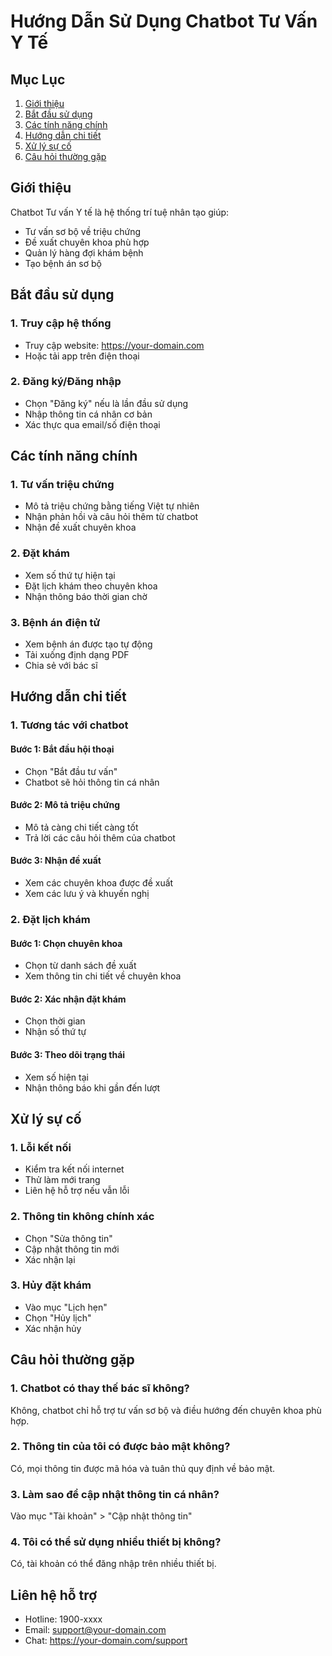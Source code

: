 # Hướng Dẫn Sử Dụng Chatbot Tư Vấn Y Tế

## Mục Lục

1. [Giới thiệu](#giới-thiệu)
2. [Bắt đầu sử dụng](#bắt-đầu-sử-dụng)
3. [Các tính năng chính](#các-tính-năng-chính)
4. [Hướng dẫn chi tiết](#hướng-dẫn-chi-tiết)
5. [Xử lý sự cố](#xử-lý-sự-cố)
6. [Câu hỏi thường gặp](#câu-hỏi-thường-gặp)

## Giới thiệu

Chatbot Tư vấn Y tế là hệ thống trí tuệ nhân tạo giúp:

- Tư vấn sơ bộ về triệu chứng
- Đề xuất chuyên khoa phù hợp
- Quản lý hàng đợi khám bệnh
- Tạo bệnh án sơ bộ

## Bắt đầu sử dụng

### 1. Truy cập hệ thống

- Truy cập website: https://your-domain.com
- Hoặc tải app trên điện thoại

### 2. Đăng ký/Đăng nhập

- Chọn "Đăng ký" nếu là lần đầu sử dụng
- Nhập thông tin cá nhân cơ bản
- Xác thực qua email/số điện thoại

## Các tính năng chính

### 1. Tư vấn triệu chứng

- Mô tả triệu chứng bằng tiếng Việt tự nhiên
- Nhận phản hồi và câu hỏi thêm từ chatbot
- Nhận đề xuất chuyên khoa

### 2. Đặt khám

- Xem số thứ tự hiện tại
- Đặt lịch khám theo chuyên khoa
- Nhận thông báo thời gian chờ

### 3. Bệnh án điện tử

- Xem bệnh án được tạo tự động
- Tải xuống định dạng PDF
- Chia sẻ với bác sĩ

## Hướng dẫn chi tiết

### 1. Tương tác với chatbot

#### Bước 1: Bắt đầu hội thoại

- Chọn "Bắt đầu tư vấn"
- Chatbot sẽ hỏi thông tin cá nhân

#### Bước 2: Mô tả triệu chứng

- Mô tả càng chi tiết càng tốt
- Trả lời các câu hỏi thêm của chatbot

#### Bước 3: Nhận đề xuất

- Xem các chuyên khoa được đề xuất
- Xem các lưu ý và khuyến nghị

### 2. Đặt lịch khám

#### Bước 1: Chọn chuyên khoa

- Chọn từ danh sách đề xuất
- Xem thông tin chi tiết về chuyên khoa

#### Bước 2: Xác nhận đặt khám

- Chọn thời gian
- Nhận số thứ tự

#### Bước 3: Theo dõi trạng thái

- Xem số hiện tại
- Nhận thông báo khi gần đến lượt

## Xử lý sự cố

### 1. Lỗi kết nối

- Kiểm tra kết nối internet
- Thử làm mới trang
- Liên hệ hỗ trợ nếu vẫn lỗi

### 2. Thông tin không chính xác

- Chọn "Sửa thông tin"
- Cập nhật thông tin mới
- Xác nhận lại

### 3. Hủy đặt khám

- Vào mục "Lịch hẹn"
- Chọn "Hủy lịch"
- Xác nhận hủy

## Câu hỏi thường gặp

### 1. Chatbot có thay thế bác sĩ không?

Không, chatbot chỉ hỗ trợ tư vấn sơ bộ và điều hướng đến chuyên khoa phù hợp.

### 2. Thông tin của tôi có được bảo mật không?

Có, mọi thông tin được mã hóa và tuân thủ quy định về bảo mật.

### 3. Làm sao để cập nhật thông tin cá nhân?

Vào mục "Tài khoản" > "Cập nhật thông tin"

### 4. Tôi có thể sử dụng nhiều thiết bị không?

Có, tài khoản có thể đăng nhập trên nhiều thiết bị.

## Liên hệ hỗ trợ

- Hotline: 1900-xxxx
- Email: support@your-domain.com
- Chat: https://your-domain.com/support
